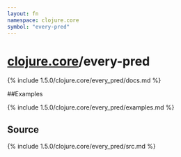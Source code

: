 ```yaml
---
layout: fn
namespace: clojure.core
symbol: "every-pred"
---
```


# [clojure.core](../)/every-pred

{% include 1.5.0/clojure.core/every_pred/docs.md %}

##Examples

{% include 1.5.0/clojure.core/every_pred/examples.md %}
## Source
{% include 1.5.0/clojure.core/every_pred/src.md %}

